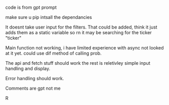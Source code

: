 code is from gpt prompt

make sure u pip intsall the dependancies

It doesnt take user input for the filters. That could be added, think it just adds them as a static variable so rn it may be searching for the ticker "ticker"

Main function not working, i have limited experience with async not looked at it yet. could use dif method of calling prob.

The api and fetch stuff should work the rest is reletivley simple input handling and display.

Error handling should work.

Comments are gpt not me

R
